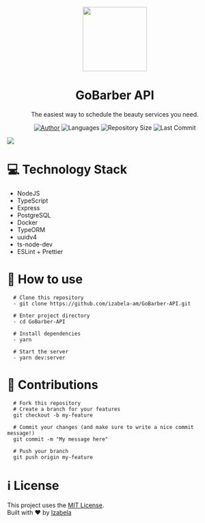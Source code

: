 <p align="center">
  <img width="150" src="https://lh3.googleusercontent.com/KXeyZCwYdhmXATiNH5UzwkweYesVpsGacL6PQEddho5jOsbu1fX-PFvXtJwKrRQ3TdU">
</p>
<h1 align=center>GoBarber API</h1>
<p align="center">The easiest way to schedule the beauty services you need.</p>

<div align="center">

<a href="https://www.linkedin.com/in/izabela-matos/" rel="linkedin">![Author](https://img.shields.io/badge/made%20by-izabela-blueviolet)</a>
![Languages](https://img.shields.io/github/languages/count/izabela-am/GoBarber-API?color=blueviolet)
![Repository Size](https://img.shields.io/github/repo-size/izabela-am/gobarber-api?color=blueviolet)
![Last Commit](https://img.shields.io/github/last-commit/izabela-am/gobarber-api?color=blueviolet)

</div>


<img src="https://miro.medium.com/max/2640/1*zFOmo73YnwZzrrTXZouEGQ.png">

# :computer: Technology Stack
- NodeJS
- TypeScript
- Express
- PostgreSQL
- Docker
- TypeORM
- uuidv4
- ts-node-dev
- ESLint + Prettier

# :barber: How to use
```shell
  # Clone this repository
  - git clone https://github.com/izabela-am/GoBarber-API.git
  
  # Enter project directory
  - cd GoBarber-API
  
  # Install dependencies
  - yarn
  
  # Start the server
  - yarn dev:server
```


# :fork_and_knife: Contributions
```shell
  # Fork this repository
  # Create a branch for your features
  git checkout -b my-feature
  
  # Commit your changes (and make sure to write a nice commit message!)
  git commit -m "My message here"
  
  # Push your branch
  git push origin my-feature
```

# :information_source: License
This project uses the <a href="https://github.com/izabela-am/GoBarber-API/blob/master/LICENSE">MIT License</a>.  
Built with :heart: by <a href="https://www.linkedin.com/in/izabela-matos/">Izabela</a>
